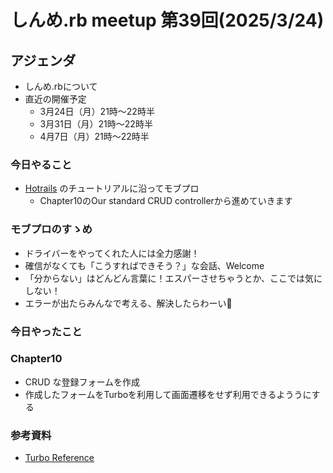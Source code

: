 # しんめ.rb meetup 第39回(2025/3/24)

## アジェンダ

- しんめ.rbについて
- 直近の開催予定
  - 3月24日（月）21時〜22時半
  - 3月31日（月）21時〜22時半
  - 4月7日（月）21時〜22時半

### 今日やること

- [Hotrails](https://www.hotrails.dev/) のチュートリアルに沿ってモブプロ
  - Chapter10のOur standard CRUD controllerから進めていきます

### モブプロのすゝめ

- ドライバーをやってくれた人には全力感謝！
- 確信がなくても「こうすればできそう？」な会話、Welcome
- 「分からない」はどんどん言葉に！エスパーさせちゃうとか、ここでは気にしない！
- エラーが出たらみんなで考える、解決したらわーい🙌

### 今日やったこと

### Chapter10

- CRUD な登録フォームを作成
- 作成したフォームをTurboを利用して画面遷移をせず利用できるよううにする

### 参考資料

- [Turbo Reference](https://turbo.hotwired.dev/reference/drive)


